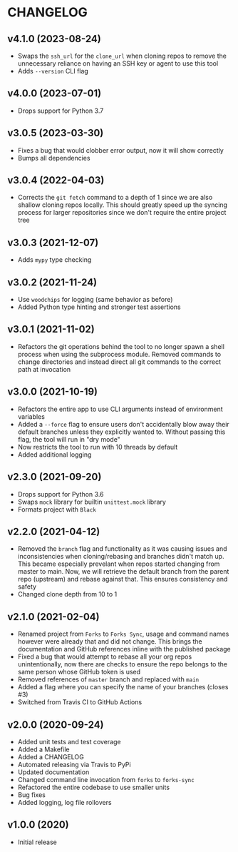 # CHANGELOG

## v4.1.0 (2023-08-24)

- Swaps the `ssh_url` for the `clone_url` when cloning repos to remove the unnecessary reliance on having an SSH key or agent to use this tool
- Adds `--version` CLI flag

## v4.0.0 (2023-07-01)

- Drops support for Python 3.7

## v3.0.5 (2023-03-30)

- Fixes a bug that would clobber error output, now it will show correctly
- Bumps all dependencies

## v3.0.4 (2022-04-03)

- Corrects the `git fetch` command to a depth of 1 since we are also shallow cloning repos locally. This should greatly speed up the syncing process for larger repositories since we don't require the entire project tree

## v3.0.3 (2021-12-07)

- Adds `mypy` type checking

## v3.0.2 (2021-11-24)

- Use `woodchips` for logging (same behavior as before)
- Added Python type hinting and stronger test assertions

## v3.0.1 (2021-11-02)

- Refactors the git operations behind the tool to no longer spawn a shell process when using the subprocess module. Removed commands to change directories and instead direct all git commands to the correct path at invocation

## v3.0.0 (2021-10-19)

- Refactors the entire app to use CLI arguments instead of environment variables
- Added a `--force` flag to ensure users don't accidentally blow away their default branches unless they explicitly wanted to. Without passing this flag, the tool will run in "dry mode"
- Now restricts the tool to run with 10 threads by default
- Added additional logging

## v2.3.0 (2021-09-20)

- Drops support for Python 3.6
- Swaps `mock` library for builtin `unittest.mock` library
- Formats project with `Black`

## v2.2.0 (2021-04-12)

- Removed the `branch` flag and functionality as it was causing issues and inconsistencies when cloning/rebasing and branches didn't match up. This became especially prevelant when repos started changing from master to main. Now, we will retrieve the default branch from the parent repo (upstream) and rebase against that. This ensures consistency and safety
- Changed clone depth from 10 to 1

## v2.1.0 (2021-02-04)

- Renamed project from `Forks` to `Forks Sync`, usage and command names however were already that and did not change. This brings the documentation and GitHub references inline with the published package
- Fixed a bug that would attempt to rebase all your org repos unintentionally, now there are checks to ensure the repo belongs to the same person whose GitHub token is used
- Removed references of `master` branch and replaced with `main`
- Added a flag where you can specify the name of your branches (closes #3)
- Switched from Travis CI to GitHub Actions

## v2.0.0 (2020-09-24)

- Added unit tests and test coverage
- Added a Makefile
- Added a CHANGELOG
- Automated releasing via Travis to PyPi
- Updated documentation
- Changed command line invocation from `forks` to `forks-sync`
- Refactored the entire codebase to use smaller units
- Bug fixes
- Added logging, log file rollovers

## v1.0.0 (2020)

- Initial release

